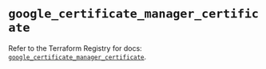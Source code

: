 # `google_certificate_manager_certificate`

Refer to the Terraform Registry for docs: [`google_certificate_manager_certificate`](https://registry.terraform.io/providers/hashicorp/google-beta/5.39.0/docs/resources/google_certificate_manager_certificate).
